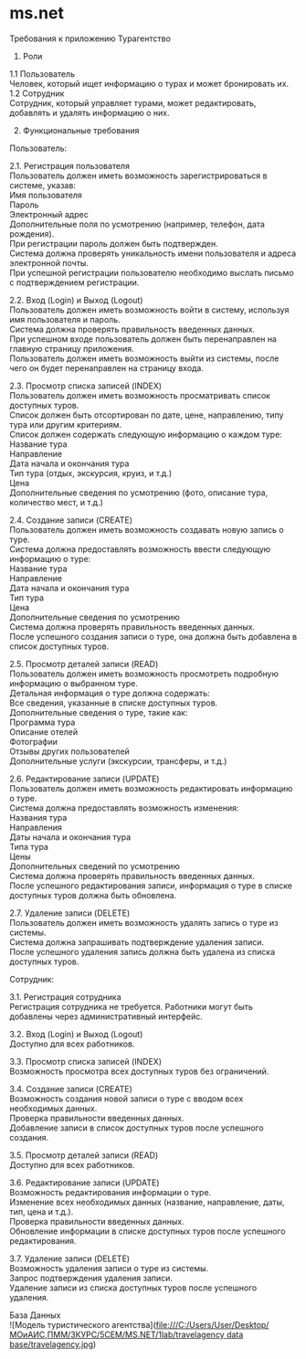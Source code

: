 # ms.net
Требования к приложению Турагентство  

1. Роли  

1.1 Пользователь  
Человек, который ищет информацию о турах и может бронировать их.  
1.2 Сотрудник  
Сотрудник, который управляет турами, может редактировать, добавлять и удалять информацию о них.  

2. Функциональные требования

Пользователь:  
   
2.1. Регистрация пользователя  
Пользователь должен иметь возможность зарегистрироваться в системе, указав:  
Имя пользователя  
Пароль  
Электронный адрес  
Дополнительные поля по усмотрению (например, телефон, дата рождения).  
При регистрации пароль должен быть подтвержден.  
Система должна проверять уникальность имени пользователя и адреса электронной почты.  
При успешной регистрации пользователю необходимо выслать письмо с подтверждением регистрации.  

2.2. Вход (Login) и Выход (Logout)  
Пользователь должен иметь возможность войти в систему, используя имя пользователя и пароль.  
Система должна проверять правильность введенных данных.  
При успешном входе пользователь должен быть перенаправлен на главную страницу приложения.  
Пользователь должен иметь возможность выйти из системы, после чего он будет перенаправлен на страницу входа.  

2.3. Просмотр списка записей (INDEX)  
Пользователь должен иметь возможность просматривать список доступных туров.  
Список должен быть отсортирован по дате, цене, направлению, типу тура или другим критериям.  
Список должен содержать следующую информацию о каждом туре:  
Название тура  
Направление  
Дата начала и окончания тура  
Тип тура (отдых, экскурсия, круиз, и т.д.)  
Цена  
Дополнительные сведения по усмотрению (фото, описание тура, количество мест, и т.д.)  

2.4. Создание записи (CREATE)  
Пользователь должен иметь возможность создавать новую запись о туре.  
Система должна предоставлять возможность ввести следующую информацию о туре:  
Название тура  
Направление  
Дата начала и окончания тура  
Тип тура  
Цена  
Дополнительные сведения по усмотрению  
Система должна проверять правильность введенных данных.  
После успешного создания записи о туре, она должна быть добавлена в список доступных туров.  

2.5. Просмотр деталей записи (READ)  
Пользователь должен иметь возможность просмотреть подробную информацию о выбранном туре.  
Детальная информация о туре должна содержать:  
Все сведения, указанные в списке доступных туров.  
Дополнительные сведения о туре, такие как:  
Программа тура  
Описание отелей  
Фотографии  
Отзывы других пользователей  
Дополнительные услуги (экскурсии, трансферы, и т.д.)  

2.6. Редактирование записи (UPDATE)  
Пользователь должен иметь возможность редактировать информацию о туре.  
Система должна предоставлять возможность изменения:  
Названия тура  
Направления  
Даты начала и окончания тура  
Типа тура  
Цены  
Дополнительных сведений по усмотрению  
Система должна проверять правильность введенных данных.  
После успешного редактирования записи, информация о туре в списке доступных туров должна быть обновлена.  

2.7. Удаление записи (DELETE)  
Пользователь должен иметь возможность удалять запись о туре из системы.  
Система должна запрашивать подтверждение удаления записи.  
После успешного удаления запись должна быть удалена из списка доступных туров.  

 Cотрудник:  
 
3.1. Регистрация сотрудника  
Регистрация  сотрудника не требуется. Работники могут быть добавлены через административный интерфейс.  

3.2. Вход (Login) и Выход (Logout)  
Доступно для всех работников.  

3.3. Просмотр списка записей (INDEX)  
Возможность просмотра всех доступных туров без ограничений.  

3.4. Создание записи (CREATE)    
Возможность создания новой записи о туре с вводом всех необходимых данных.  
Проверка правильности введенных данных.  
Добавление записи в список доступных туров после успешного создания.  

3.5. Просмотр деталей записи (READ)  
Доступно для всех работников.  

3.6. Редактирование записи (UPDATE)  
Возможность редактирования информации о туре.  
Изменение всех необходимых данных (название, направление, даты, тип, цена и т.д.).  
Проверка правильности введенных данных.  
Обновление информации в списке доступных туров после успешного редактирования.  

3.7. Удаление записи (DELETE)  
Возможность удаления записи о туре из системы.  
Запрос подтверждения удаления записи.  
Удаление записи из списка доступных туров после успешного удаления.   

База Данных  
![Модель туристического агентства]([file:///C:/Users/User/Desktop/МОиАИС,ПММ/3КУРС/5СЕМ/MS.NET/1lab/travelagency data base/travelagency.jpg](https://github.com/nastushkazv/ms.net/blob/main/travelagency%20data%20base.pdf))

